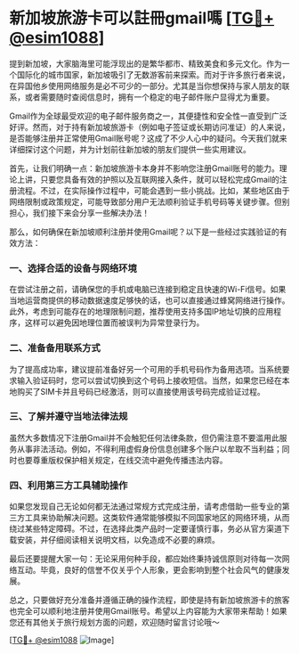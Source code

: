 # 新加坡旅游卡可以註冊gmail嗎 [[TG💪+ @esim1088](https://t.me/s/esim1088)]

提到新加坡，大家脑海里可能浮现出的是繁华都市、精致美食和多元文化。作为一个国际化的城市国家，新加坡吸引了无数游客前来探索。而对于许多旅行者来说，在异国他乡使用网络服务是必不可少的一部分。尤其是当你想保持与家人朋友的联系，或者需要随时查阅信息时，拥有一个稳定的电子邮件账户显得尤为重要。

Gmail作为全球最受欢迎的电子邮件服务商之一，其便捷性和安全性一直受到广泛好评。然而，对于持有新加坡旅游卡（例如电子签证或长期访问准证）的人来说，是否能够注册并正常使用Gmail账号呢？这成了不少人心中的疑问。今天我们就来详细探讨这个问题，并为计划前往新加坡的朋友们提供一些实用建议。

首先，让我们明确一点：新加坡旅游卡本身并不影响您注册Gmail账号的能力。理论上讲，只要您具备有效的护照以及互联网接入条件，就可以轻松完成Gmail的注册流程。不过，在实际操作过程中，可能会遇到一些小挑战。比如，某些地区由于网络限制或政策规定，可能导致部分用户无法顺利验证手机号码等关键步骤。但别担心，我们接下来会分享一些解决办法！

那么，如何确保在新加坡顺利注册并使用Gmail呢？以下是一些经过实践验证的有效方法：

### 一、选择合适的设备与网络环境

在尝试注册之前，请确保您的手机或电脑已连接到稳定且快速的Wi-Fi信号。如果当地运营商提供的移动数据速度足够快的话，也可以直接通过蜂窝网络进行操作。此外，考虑到可能存在的地理限制问题，推荐使用支持多国IP地址切换的应用程序，这样可以避免因地理位置而被误判为异常登录行为。

### 二、准备备用联系方式

为了提高成功率，建议提前准备好另一个可用的手机号码作为备用选项。当系统要求输入验证码时，您可以尝试切换到这个号码上接收短信。当然，如果您已经在本地购买了SIM卡并且号码已经激活，则可以直接使用该号码完成验证过程。

### 三、了解并遵守当地法律法规

虽然大多数情况下注册Gmail并不会触犯任何法律条款，但仍需注意不要滥用此服务从事非法活动。例如，不得利用虚假身份信息创建多个账户以牟取不当利益；同时也要尊重版权保护相关规定，在线交流中避免传播违法内容。

### 四、利用第三方工具辅助操作

如果您发现自己无论如何都无法通过常规方式完成注册，请考虑借助一些专业的第三方工具来协助解决问题。这类软件通常能够模拟不同国家地区的网络环境，从而绕过某些特定障碍。不过，在选择此类产品时一定要谨慎行事，务必从官方渠道下载安装，并仔细阅读相关说明文档，以免造成不必要的麻烦。

最后还要提醒大家一句：无论采用何种手段，都应始终秉持诚信原则对待每一次网络互动。毕竟，良好的信誉不仅关乎个人形象，更会影响到整个社会风气的健康发展。

总之，只要做好充分准备并遵循正确的操作流程，即使是持有新加坡旅游卡的旅客也完全可以顺利地注册并使用Gmail账号。希望以上内容能为大家带来帮助！如果您还有其他关于旅行规划方面的问题，欢迎随时留言讨论哦～

[[TG💪+ @esim1088](https://t.me/s/esim1088) ![Image](https://i.postimg.cc/4NQfJmqS/Snipaste-2025-05-13-00-14-12.png)]